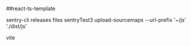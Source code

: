 ##react-ts-template

sentry-cli releases files sentryTest3 upload-sourcemaps --url-prefix '~/js' './dist/js'

vite
